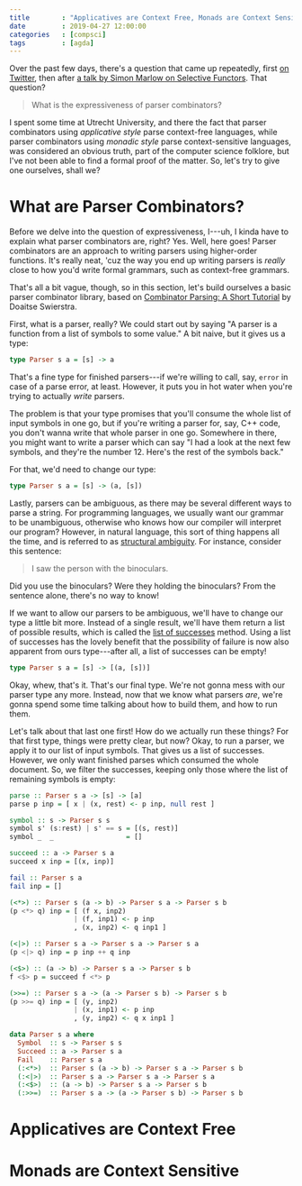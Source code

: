 ```yaml
---
title        : "Applicatives are Context Free, Monads are Context Sensitive"
date         : 2019-04-27 12:00:00
categories   : [compsci]
tags         : [agda]
---
```


Over the past few days, there's a question that came up repeatedly, first [on Twitter][parsec], then after [a talk by Simon Marlow on Selective Functors][coplas]. That question?

> What is the expressiveness of parser combinators?

I spent some time at Utrecht University, and there the fact that parser combinators using *applicative style* parse context-free languages, while parser combinators using *monadic style* parse context-sensitive languages, was considered an obvious truth, part of the computer science folklore, but I've not been able to find a formal proof of the matter. So, let's try to give one ourselves, shall we?

# What are Parser Combinators?

Before we delve into the question of expressiveness, I---uh, I kinda have to explain what parser combinators are, right? Yes. Well, here goes! Parser combinators are an approach to writing parsers using higher-order functions. It's really neat, 'cuz the way you end up writing parsers is *really* close to how you'd write formal grammars, such as context-free grammars. 

That's all a bit vague, though, so in this section, let's build ourselves a basic parser combinator library, based on [Combinator Parsing: A Short Tutorial][techrep] by Doaitse Swierstra.

First, what is a parser, really? We could start out by saying "A parser is a function from a list of symbols to some value." A bit naive, but it gives us a type:

```haskell
type Parser s a = [s] -> a
```

That's a fine type for finished parsers---if we're willing to call, say, `error` in case of a parse error, at least. However, it puts you in hot water when you're trying to actually *write* parsers.

The problem is that your type promises that you'll consume the whole list of input symbols in one go, but if you're writing a parser for, say, C++ code, you don't wanna write that whole parser in one go. Somewhere in there, you might want to write a parser which can say "I had a look at the next few symbols, and they're the number 12. Here's the rest of the symbols back." 

For that, we'd need to change our type:

```haskell
type Parser s a = [s] -> (a, [s])
```

Lastly, parsers can be ambiguous, as there may be several different ways to parse a string. For programming languages, we usually want our grammar to be unambiguous, otherwise who knows how our compiler will interpret our program? However, in natural language, this sort of thing happens all the time, and is referred to as [structural ambiguity][structamb]. For instance, consider this sentence:

> I saw the person with the binoculars.

Did you use the binoculars? Were they holding the binoculars? From the sentence alone, there's no way to know!

If we want to allow our parsers to be ambiguous, we'll have to change our type a little bit more. Instead of a single result, we'll have them return a list of possible results, which is called the [list of successes][wadler] method. Using a list of successes has the lovely benefit that the possibility of failure is now also apparent from ours type---after all, a list of successes can be empty!

```haskell
type Parser s a = [s] -> [(a, [s])]
```

Okay, whew, that's it. That's our final type. We're not gonna mess with our parser type any more. Instead, now that we know what parsers *are*, we're gonna spend some time talking about how to build them, and how to run them.

Let's talk about that last one first! How do we actually run these things? For that first type, things were pretty clear, but now? Okay, to run a parser, we apply it to our list of input symbols. That gives us a list of successes. However, we only want finished parses which consumed the whole document. So, we filter the successes, keeping only those where the list of remaining symbols is empty:

```haskell
parse :: Parser s a -> [s] -> [a]
parse p inp = [ x | (x, rest) <- p inp, null rest ]
```

```haskell
symbol :: s -> Parser s s
symbol s' (s:rest) | s' == s = [(s, rest)]
symbol _  _                  = []
```

```haskell
succeed :: a -> Parser s a
succeed x inp = [(x, inp)]
```

```haskell
fail :: Parser s a
fail inp = []
```

```haskell
(<*>) :: Parser s (a -> b) -> Parser s a -> Parser s b
(p <*> q) inp = [ (f x, inp2) 
                | (f, inp1) <- p inp
                , (x, inp2) <- q inp1 ]
```

```haskell
(<|>) :: Parser s a -> Parser s a -> Parser s a
(p <|> q) inp = p inp ++ q inp
```

```haskell
(<$>) :: (a -> b) -> Parser s a -> Parser s b
f <$> p = succeed f <*> p
```

```haskell
(>>=) :: Parser s a -> (a -> Parser s b) -> Parser s b
(p >>= q) inp = [ (y, inp2) 
                | (x, inp1) <- p inp
                , (y, inp2) <- q x inp1 ]
```

```haskell
data Parser s a where
  Symbol  :: s -> Parser s s
  Succeed :: a -> Parser s a
  Fail    :: Parser s a
  (:<*>)  :: Parser s (a -> b) -> Parser s a -> Parser s b
  (:<|>)  :: Parser s a -> Parser s a -> Parser s a
  (:<$>)  :: (a -> b) -> Parser s a -> Parser s b
  (:>>=)  :: Parser s a -> (a -> Parser s b) -> Parser s b
```

# Applicatives are Context Free

# Monads are Context Sensitive

[parsec]: https://twitter.com/beka_valentine/status/1118924404040159232
[coplas]: https://di.ku.dk/english/event-calendar-2019/coplas-talk-simon-marlow-facebook/
[techrep]: http://www.cs.uu.nl/research/techreps/repo/CS-2008/2008-044.pdf
[structamb]: https://en.wikipedia.org/wiki/Syntactic_ambiguity
[wadler]: https://dl.acm.org/citation.cfm?id=5288
